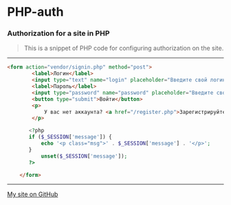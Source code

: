# PHP-auth
### Authorization for a site in PHP

>This is a snippet of PHP code for configuring authorization on the site.
---
```html
<form action="vendor/signin.php" method="post">
        <label>Логин</label>
        <input type="text" name="login" placeholder="Введите свой логин">
        <label>Пароль</label>
        <input type="password" name="password" placeholder="Введите свой пароль">
        <button type="submit">Войти</button>
        <p>
            У вас нет аккаунта? <a href="/register.php">Зарегистрируйтесь</a>
        </p>
```
 ```php
        <?php 
        if ($_SESSION['message']) {
            echo '<p class="msg">' . $_SESSION['message'] . '</p>';
        }
            unset($_SESSION['message']);
        ?>
 ```
```html
    </form>
```
---
[My site on GitHub](https://poliweb.github.io/)
